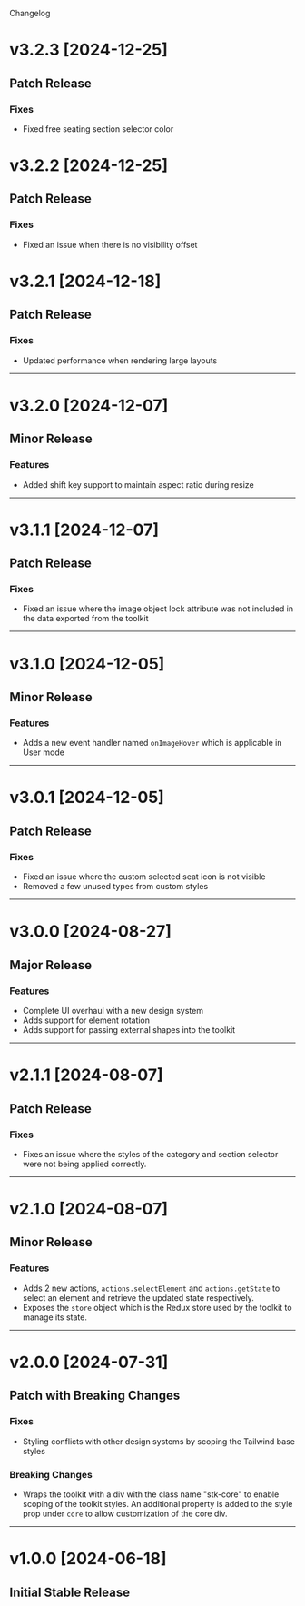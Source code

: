 Changelog

# v3.2.3 [2024-12-25]

## Patch Release

### Fixes 
- Fixed free seating section selector color

# v3.2.2 [2024-12-25]

## Patch Release

### Fixes 
- Fixed an issue when there is no visibility offset

# v3.2.1 [2024-12-18]

## Patch Release

### Fixes 
- Updated performance when rendering large layouts

---

# v3.2.0 [2024-12-07]

## Minor Release

### Features 
- Added shift key support to maintain aspect ratio during resize

---

# v3.1.1 [2024-12-07]

## Patch Release

### Fixes 
- Fixed an issue where the image object lock attribute was not included in the data exported from the toolkit

---

# v3.1.0 [2024-12-05]

## Minor Release

### Features 
- Adds a new event handler named `onImageHover` which is applicable in User mode

---

# v3.0.1 [2024-12-05]

## Patch Release

### Fixes 
- Fixed an issue where the custom selected seat icon is not visible
- Removed a few unused types from custom styles

---

# v3.0.0 [2024-08-27]

## Major Release

### Features 
- Complete UI overhaul with a new design system
- Adds support for element rotation
- Adds support for passing external shapes into the toolkit

---

# v2.1.1 [2024-08-07]

## Patch Release

### Fixes
- Fixes an issue where the styles of the category and section selector were not being applied correctly.

---

# v2.1.0 [2024-08-07]

## Minor Release

### Features
- Adds 2 new actions, `actions.selectElement` and `actions.getState` to select an element and retrieve the updated state respectively.
- Exposes the `store` object which is the Redux store used by the toolkit to manage its state.

---

# v2.0.0 [2024-07-31]

## Patch with Breaking Changes

### Fixes 
- Styling conflicts with other design systems by scoping the Tailwind base styles

### Breaking Changes
- Wraps the toolkit with a div with the class name "stk-core" to enable scoping of the toolkit styles. An additional property is added to the style prop under `core` to allow customization of the core div.

---

# v1.0.0 [2024-06-18]

## Initial Stable Release
